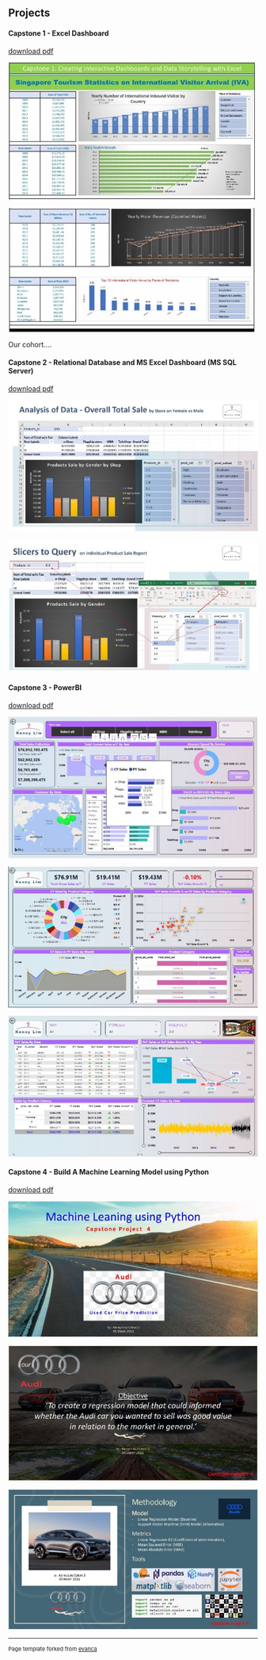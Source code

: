## Projects

#### Capstone 1 - Excel Dashboard
[download pdf](pdf/cp1_excel_1_pdf.pdf)
<p><img src="/images/cp1_excel1.jpg?raw=true"/>
<p><img src="/images/cp1_excel2.jpg?raw=true"/></p>
<p>Our cohort....</p>

#### Capstone 2 - Relational Database and MS Excel Dashboard (MS SQL Server)
[download pdf](pdf/retail_case_study_r3.pdf)
<p><img src="images/cp2_sql1.jpg?raw=true"/>
<p><img src="images/cp2_sql2.jpg?raw=true"/></p>


#### Capstone 3 - PowerBI
[download pdf](pdf/retailcasestudy_powerbi.pdf)
<p><img src="images/cp3_powerbi_p1.JPG?raw=true"/></p>
<p><img src="images/cp3_powerbi_p2.JPG?raw=true"/></p>
<p><img src="images/cp3_powerbi_p3.JPG?raw=true"/></p>


#### Capstone 4 - Build A Machine Learning Model using Python
[download pdf](pdf/used_car_price_prediction.pdf)
<p><img src="images/cp4_python1.jpg?raw=true"/></p>
<p><img src="images/cp4_python2.jpg?raw=true"/></p>
<p><img src="images/cp4_python3.jpg?raw=true"/></p>

---
<p style="font-size:11px">Page template forked from <a href="https://github.com/evanca/quick-portfolio">evanca</a></p>
<!-- Remove above link if you don't want to attibute -->
